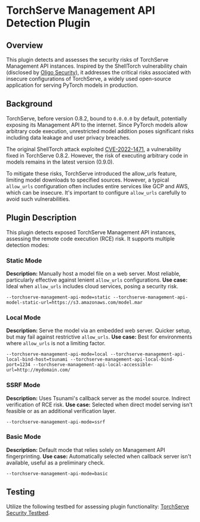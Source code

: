 # TorchServe Management API Detection Plugin
## Overview
This plugin detects and assesses the security risks of TorchServe Management API instances. Inspired by the ShellTorch vulnerability chain (disclosed by [Oligo Security](https://www.oligo.security/blog/shelltorch-torchserve-ssrf-vulnerability-cve-2023-43654)), it addresses the critical risks associated with insecure configurations of TorchServe, a widely used open-source application for serving PyTorch models in production.

## Background
TorchServe, before version 0.8.2, bound to `0.0.0.0` by default, potentially exposing its Management API to the internet. Since PyTorch models allow arbitrary code execution, unrestricted model addition poses significant risks including data leakage and user privacy breaches.

The original ShellTorch attack exploited [CVE-2022-1471](https://nvd.nist.gov/vuln/detail/CVE-2022-1471), a vulnerability fixed in TorchServe 0.8.2. However, the risk of executing arbitrary code in models remains in the latest version (0.9.0).

To mitigate these risks, TorchServe introduced the allow_urls feature, limiting model downloads to specified sources. However, a typical `allow_urls` configuration often includes entire services like GCP and AWS, which can be insecure. It's important to configure `allow_urls` carefully to avoid such vulnerabilities.

## Plugin Description
This plugin detects exposed TorchServe Management API instances, assessing the remote code execution (RCE) risk. It supports multiple detection modes:

### Static Mode
**Description:** Manually host a model file on a web server. Most reliable, particularly effective against lenient `allow_urls` configurations.
**Use case:** Ideal when `allow_urls` includes cloud services, posing a security risk.

```
--torchserve-management-api-mode=static --torchserve-management-api-model-static-url=https://s3.amazonaws.com/model.mar
```

### Local Mode
**Description:** Serve the model via an embedded web server. Quicker setup, but may fail against restrictive `allow_urls`.
**Use case:** Best for environments where `allow_urls` is not a limiting factor.

```
--torchserve-management-api-mode=local --torchserve-management-api-local-bind-host=tsunami --torchserve-management-api-local-bind-port=1234 --torchserve-management-api-local-accessible-url=http://mydomain.com/
```

### SSRF Mode
**Description:** Uses Tsunami's callback server as the model source. Indirect verification of RCE risk.
**Use case:** Selected when direct model serving isn't feasible or as an additional verification layer.

```
--torchserve-management-api-mode=ssrf
```

### Basic Mode
**Description:** Default mode that relies solely on Management API fingerprinting.
**Use case:** Automatically selected when callback server isn't available, useful as a preliminary check.

```
--torchserve-management-api-mode=basic
```

## Testing
Utilize the following testbed for assessing plugin functionality: [TorchServe Security Testbed](https://github.com/google/security-testbeds/tree/main/torchserve).
